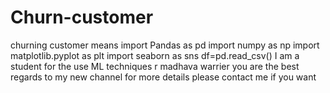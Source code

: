 # Churn-customer
churning customer means 
import Pandas as pd
import numpy as np
import matplotlib.pyplot as plt
import seaborn as sns
df=pd.read_csv()
I am a student for the use ML techniques r madhava warrier you are the best regards to my new channel for more details please contact me if you want


